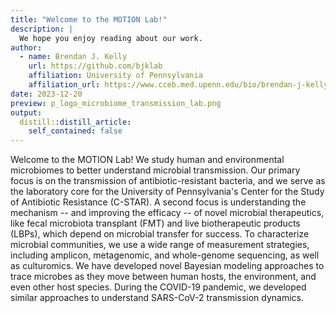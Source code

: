 ```yaml
---
title: "Welcome to the MOTION Lab!"
description: |
  We hope you enjoy reading about our work.
author:
  - name: Brendan J. Kelly 
    url: https://github.com/bjklab
    affiliation: University of Pennsylvania
    affiliation_url: https://www.cceb.med.upenn.edu/bio/brendan-j-kelly-md-msce
date: 2023-12-20
preview: p_logo_microbiome_transmission_lab.png
output:
  distill::distill_article:
    self_contained: false
---
```





Welcome to the MOTION Lab! We study human and environmental microbiomes to better understand microbial transmission. Our primary focus is on the transmission of antibiotic-resistant bacteria, and we serve as the laboratory core for the University of Pennsylvania's Center for the Study of Antibiotic Resistance (C-STAR). A second focus is understanding the mechanism -- and improving the efficacy -- of novel microbial therapeutics, like fecal microbiota transplant (FMT) and live biotherapeutic products (LBPs), which depend on microbial transfer for success. To characterize microbial communities, we use a wide range of measurement strategies, including amplicon, metagenomic, and whole-genome sequencing, as well as culturomics. We have developed novel Bayesian modeling approaches to trace microbes as they move between human hosts, the environment, and even other host species. During the COVID-19 pandemic, we developed similar approaches to understand SARS-CoV-2 transmission dynamics.   
  
  
